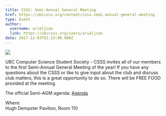 ```yaml
---
title: CSSS: Semi-Annual General Meeting 
href: https://ubccsss.org/content/csss-semi-annual-general-meeting
type: Event
author:
  username: arieljcao
  link: https://ubccsss.org/users/arieljcao
date: 2017-12-03T01:23:00.000Z
---
```


<div class="field field-name-body field-type-text-with-summary field-label-hidden"><div class="field-items"><div class="field-item even"><p><img src="https://ubccsss.org/files/Semi-Annual%20Meeting.jpg" style="max-width: 100%"></p>

<p>UBC Computer Science Student Society - CSSS invites all of our members to the first Semi-Annual General Meeting of the year! If you have any questions about the CSSS or like to give input about the club and discuss club matters, this is a great opportunity to do so. There will be FREE FOOD provided at the meeting.</p>

<p>The official Semi-AGM agenda: 
<a href="https://docs.google.com/document/d/1Fb5_Kjim88rCFa36qr8Eji64NNUzl0EG19WWCq4qCkA/edit">Agenda</a></p>
</div></div></div><div class="field field-name-field-location field-type-text field-label-above"><div class="field-label">Where:&#xA0;</div><div class="field-items"><div class="field-item even">Hugh Dempster Pavilion, Room 110</div></div></div>    <footer>
          </footer>